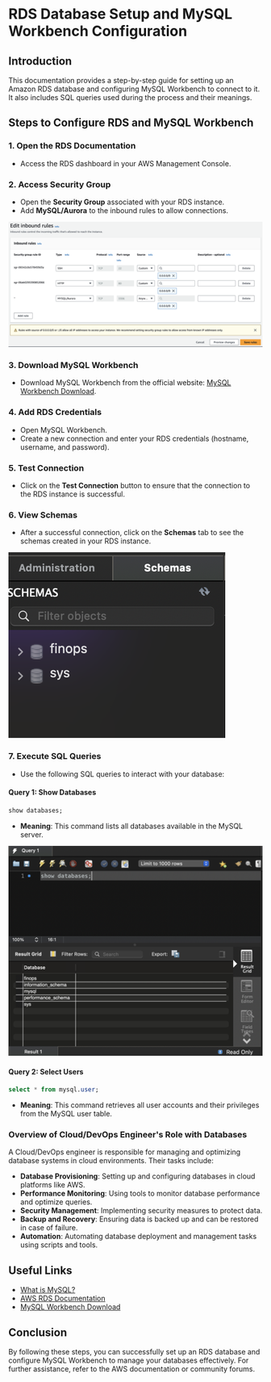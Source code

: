 # RDS Database Setup and MySQL Workbench Configuration

## Introduction
This documentation provides a step-by-step guide for setting up an Amazon RDS database and configuring MySQL Workbench to connect to it. It also includes SQL queries used during the process and their meanings.

## Steps to Configure RDS and MySQL Workbench 

### 1. Open the RDS Documentation
- Access the RDS dashboard in your AWS Management Console.

### 2. Access Security Group
- Open the **Security Group** associated with your RDS instance.
- Add **MySQL/Aurora** to the inbound rules to allow connections.

![Inbound Rules](/images/inbound_rules.png)

### 3. Download MySQL Workbench
- Download MySQL Workbench from the official website: [MySQL Workbench Download](https://dev.mysql.com/downloads/workbench/).

### 4. Add RDS Credentials
- Open MySQL Workbench.
- Create a new connection and enter your RDS credentials (hostname, username, and password).

### 5. Test Connection
- Click on the **Test Connection** button to ensure that the connection to the RDS instance is successful.

### 6. View Schemas
- After a successful connection, click on the **Schemas** tab to see the schemas created in your RDS instance.

![Schemas Tab](/images/schemas_tab.png)

### 7. Execute SQL Queries
- Use the following SQL queries to interact with your database:

#### Query 1: Show Databases

```sql
show databases;
```
- **Meaning**: This command lists all databases available in the MySQL server.

![Show Databases Query](/images/show_databases_query.png)

#### Query 2: Select Users
```sql
select * from mysql.user;
```
- **Meaning**: This command retrieves all user accounts and their privileges from the MySQL user table.

### Overview of Cloud/DevOps Engineer's Role with Databases
A Cloud/DevOps engineer is responsible for managing and optimizing database systems in cloud environments. Their tasks include:
- **Database Provisioning**: Setting up and configuring databases in cloud platforms like AWS.
- **Performance Monitoring**: Using tools to monitor database performance and optimize queries.
- **Security Management**: Implementing security measures to protect data.
- **Backup and Recovery**: Ensuring data is backed up and can be restored in case of failure.
- **Automation**: Automating database deployment and management tasks using scripts and tools.

## Useful Links
- [What is MySQL?](https://www.mysql.com/)
- [AWS RDS Documentation](https://docs.aws.amazon.com/AmazonRDS/latest/UserGuide/Welcome.html)
- [MySQL Workbench Download](https://dev.mysql.com/downloads/workbench/)

## Conclusion
By following these steps, you can successfully set up an RDS database and configure MySQL Workbench to manage your databases effectively. For further assistance, refer to the AWS documentation or community forums.
